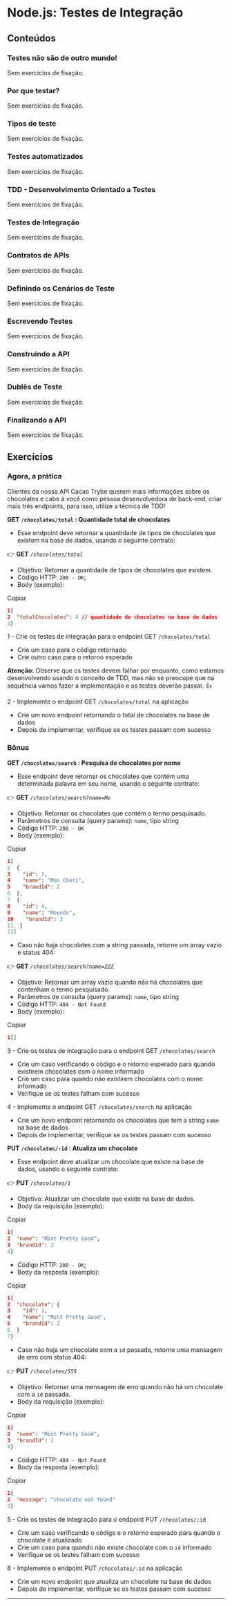 # Node.js: Testes de Integração

## Conteúdos

### Testes não são de outro mundo!

Sem exercícios de fixação.

### Por que testar?

Sem exercícios de fixação.

### Tipos de teste

Sem exercícios de fixação.

### Testes automatizados

Sem exercícios de fixação.

### TDD - Desenvolvimento Orientado a Testes

Sem exercícios de fixação.

### Testes de Integração

Sem exercícios de fixação.

### Contratos de APIs

Sem exercícios de fixação.

### Definindo os Cenários de Teste

Sem exercícios de fixação.

### Escrevendo Testes

Sem exercícios de fixação.

### Construindo a API

Sem exercícios de fixação.

### Dublês de Teste

Sem exercícios de fixação.

### Finalizando a API

Sem exercícios de fixação.

## Exercícios

### Agora, a prática

Clientes da nossa API Cacao Trybe querem mais informações sobre os chocolates e cabe à você como pessoa desenvolvedora de back-end, criar mais três endpoints, para isso, utilize a técnica de TDD!

**GET `/chocolates/total` : Quantidade total de chocolates**

- Esse endpoint deve retornar a quantidade de tipos de chocolates que existem na base de dados, usando o seguinte contrato:

👉 **GET** *`/chocolates/total`*

- Objetivo: Retornar a quantidade de tipos de chocolates que existem.
- Código HTTP: `200 - OK`;
- Body (exemplo):

Copiar

```json
1{
2  "totalChocolates": 4 // quantidade de chocolates na base de dados
3}
```

1 - Crie os testes de integração para o endpoint GET `/chocolates/total`

- Crie um caso para o código retornado
- Crie outro caso para o retorno esperado

**Atenção:** Observe que os testes devem falhar por enquanto, como estamos desenvolvendo usando o conceito de TDD, mas não se preocupe que na sequência vamos fazer a implementação e os testes deverão passar. 👍

2 - Implemente o endpoint GET `/chocolates/total` na aplicação

- Crie um novo endpoint retornando o total de chocolates na base de dados
- Depois de implementar, verifique se os testes passam com sucesso

### Bônus

**GET `/chocolates/search` : Pesquisa de chocolates por nome**

- Esse endpoint deve retornar os chocolates que contém uma determinada palavra em seu nome, usando o seguinte contrato:

👉 **GET** *`/chocolates/search?name=Mo`*

- Objetivo: Retornar os chocolates que contém o termo pesquisado.
- Parâmetros de consulta (query params): `name`, tipo string
- Código HTTP: `200 - OK`
- Body (exemplo):

Copiar

```json
1[
2  {
3    "id": 3,
4    "name": "Mon Chéri",
5    "brandId": 2
6  },
7  {
8    "id": 4,
9    "name": "Mounds",
10    "brandId": 3
11  }
12]
```

- Caso não haja chocolates com a string passada, retorne um array vazio e status 404:

👉 **GET** *`/chocolates/search?name=ZZZ`*

- Objetivo: Retornar um array vazio quando não há chocolates que contenham o termo pesquisado.
- Parâmetros de consulta (query params): `name`, tipo string
- Código HTTP: `404 - Not Found`
- Body (exemplo):

Copiar

```json
1[]
```

3 - Crie os testes de integração para o endpoint GET `/chocolates/search`

- Crie um caso verificando o código e o retorno esperado para quando existirem chocolates com o nome informado
- Crie um caso para quando não existirem chocolates com o nome informado
- Verifique se os testes falham com sucesso

4 - Implemente o endpoint GET `/chocolates/search` na aplicação

- Crie um novo endpoint retornando os chocolates que tem a string `name` na base de dados
- Depois de implementar, verifique se os testes passam com sucesso

**PUT `/chocolates/:id` : Atualiza um chocolate**

- Esse endpoint deve atualizar um chocolate que existe na base de dados, usando o seguinte contrato:

👉 **PUT** *`/chocolates/1`*

- Objetivo: Atualizar um chocolate que existe na base de dados.
- Body da requisição (exemplo):

Copiar

```json
1{ 
2  "name": "Mint Pretty Good",
3  "brandId": 2
4}
```

- Código HTTP: `200 - OK`;
- Body da resposta (exemplo):

Copiar

```json
1{
2  "chocolate": { 
3    "id": 1,
4    "name": "Mint Pretty Good",
5    "brandId": 2
6  }
7}
```

- Caso não haja um chocolate com a `id` passada, retorne uma mensagem de erro com status 404:

👉 **PUT** *`/chocolates/555`*

- Objetivo: Retornar uma mensagem de erro quando não há um chocolate com a `id` passada.
- Body da requisição (exemplo):

Copiar

```json
1{ 
2  "name": "Mint Pretty Good",
3  "brandId": 2
4}
```

- Código HTTP: `404 - Not Found`
- Body da resposta (exemplo):

Copiar

```json
1{ 
2  "message": "chocolate not found"
3}
```

5 - Crie os testes de integração para o endpoint PUT `/chocolates/:id`

- Crie um caso verificando o código e o retorno esperado para quando o chocolate é atualizado
- Crie um caso para quando não existe chocolate com o `id` informado
- Verifique se os testes falham com sucesso

6 - Implemente o endpoint PUT `/chocolates/:id` na aplicação

- Crie um novo endpoint que atualiza um chocolate na base de dados
- Depois de implementar, verifique se os testes passam com sucesso

---

